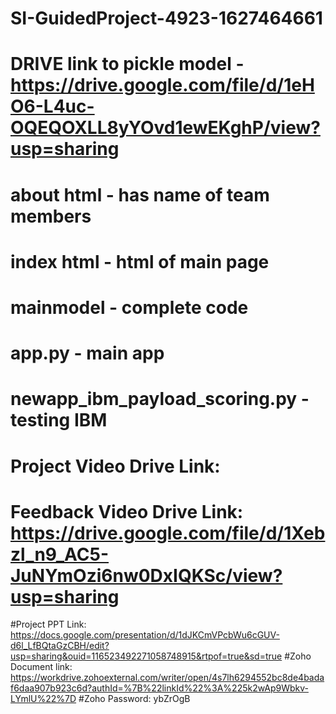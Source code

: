 # SI-GuidedProject-4923-1627464661
# DRIVE link to pickle model - https://drive.google.com/file/d/1eHO6-L4uc-OQEQOXLL8yYOvd1ewEKghP/view?usp=sharing
# about html - has name of team members
# index html - html of main page
# mainmodel - complete code 
# app.py - main app
# newapp_ibm_payload_scoring.py - testing IBM 
# Project Video Drive Link:
# Feedback Video Drive Link: https://drive.google.com/file/d/1Xebzl_n9_AC5-JuNYmOzi6nw0DxIQKSc/view?usp=sharing
#Project PPT Link: https://docs.google.com/presentation/d/1dJKCmVPcbWu6cGUV-d6l_LfBQtaGzCBH/edit?usp=sharing&ouid=116523492271058748915&rtpof=true&sd=true
#Zoho Document link: https://workdrive.zohoexternal.com/writer/open/4s7lh6294552bc8de4badaf6daa907b923c6d?authId=%7B%22linkId%22%3A%225k2wAp9Wbkv-LYmlU%22%7D
#Zoho Password: ybZrOgB
